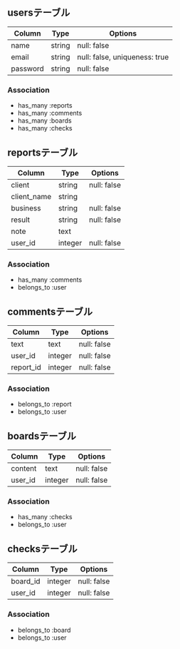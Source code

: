 ## usersテーブル

|Column|Type|Options|
|------|----|-------|
|name|string|null: false|
|email|string|null: false, uniqueness: true|
|password|string|null: false|

### Association
- has_many :reports
- has_many :comments
- has_many :boards
- has_many :checks


## reportsテーブル

|Column|Type|Options|
|------|----|-------|
|client|string|null: false|
|client_name|string||
|business|string|null: false|
|result|string|null: false|
|note|text||
|user_id|integer|null: false|

### Association
- has_many :comments
- belongs_to :user


## commentsテーブル

|Column|Type|Options|
|------|----|-------|
|text|text|null: false|
|user_id|integer|null: false|
|report_id|integer|null: false|


### Association
- belongs_to :report
- belongs_to :user


## boardsテーブル

|Column|Type|Options|
|------|----|-------|
|content|text|null: false|
|user_id|integer|null: false|


### Association
- has_many :checks
- belongs_to :user


## checksテーブル

|Column|Type|Options|
|------|----|-------|
|board_id|integer|null: false|
|user_id|integer|null: false|


### Association
- belongs_to :board
- belongs_to :user